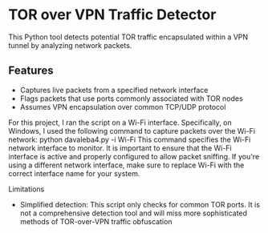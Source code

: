 # TOR over VPN Traffic Detector

This Python tool detects potential TOR traffic encapsulated within a VPN tunnel by analyzing network packets.

## Features

- Captures live packets from a specified network interface
- Flags packets that use ports commonly associated with TOR nodes
- Assumes VPN encapsulation over common TCP/UDP protocol

For this project, I ran the script on a Wi-Fi interface. Specifically, on Windows, I used the following command to capture packets over the Wi-Fi network:
python davaleba4.py -i Wi-Fi
This command specifies the Wi-Fi network interface to monitor. It is important to ensure that the Wi-Fi interface is active and properly configured to allow packet sniffing. If you're using a different network interface, make sure to replace Wi-Fi with the correct interface name for your system.
  

Limitations
 - Simplified detection: This script only checks for common TOR ports. It is not a comprehensive detection tool and will miss more sophisticated methods of TOR-over-VPN traffic obfuscation

